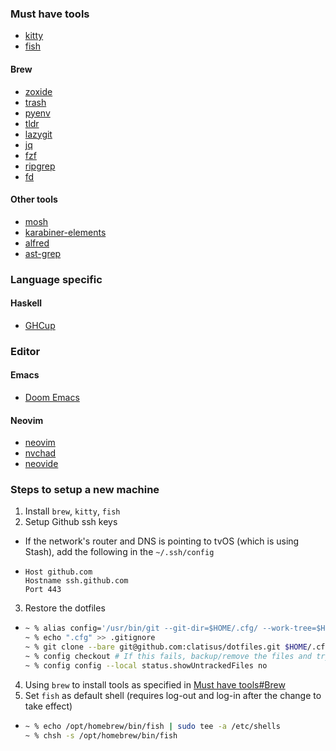 ### Must have tools

- [kitty](https://sw.kovidgoyal.net/kitty/)
- [fish](https://fishshell.com/)

#### Brew
- [zoxide](https://github.com/ajeetdsouza/zoxide)
- [trash](https://hasseg.org/trash/)
- [pyenv](https://github.com/pyenv/pyenv)
- [tldr](https://github.com/tldr-pages/tldr)
- [lazygit](https://github.com/jesseduffield/lazygit)
- [jq](https://jqlang.github.io/jq/)
- [fzf](https://github.com/junegunn/fzf)
- [ripgrep](https://github.com/BurntSushi/ripgrep)
- [fd](https://github.com/sharkdp/fd)

#### Other tools
- [mosh](https://mosh.org/)
- [karabiner-elements](https://karabiner-elements.pqrs.org/)
- [alfred](https://www.alfredapp.com/)
- [ast-grep](https://ast-grep.github.io/)

### Language specific

#### Haskell

- [GHCup](https://www.haskell.org/ghcup/)

### Editor

#### Emacs

- [Doom Emacs](https://github.com/doomemacs/doomemacs)

#### Neovim

- [neovim](https://neovim.io/)
- [nvchad](https://nvchad.com/)
- [neovide](https://neovide.dev/)

### Steps to setup a new machine

1. Install `brew`, `kitty`, `fish`
2. Setup Github ssh keys
  - If the network's router and DNS is pointing to tvOS (which is using Stash), add the following in the `~/.ssh/config`
  - ```
    Host github.com
    Hostname ssh.github.com
    Port 443
    ```
3. Restore the dotfiles
  - ``` bash
    ~ % alias config='/usr/bin/git --git-dir=$HOME/.cfg/ --work-tree=$HOME'
    ~ % echo ".cfg" >> .gitignore
    ~ % git clone --bare git@github.com:clatisus/dotfiles.git $HOME/.cfg
    ~ % config checkout # If this fails, backup/remove the files and try again
    ~ % config config --local status.showUntrackedFiles no
    ```
4. Using `brew` to install tools as specified in [Must have tools#Brew](#brew)
5. Set `fish` as default shell (requires log-out and log-in after the change to take effect)
  - ``` bash
    ~ % echo /opt/homebrew/bin/fish | sudo tee -a /etc/shells
    ~ % chsh -s /opt/homebrew/bin/fish
    ```
